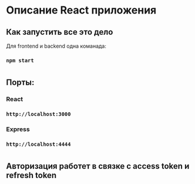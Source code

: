 # Описание React приложения

## Как запустить все это дело
Для frontend и backend одна команада:
### `npm start` 
#
## Порты:
### React
### `http://localhost:3000`
### Express
### `http://localhost:4444`
#

## Авторизация работет в связке с access token и refresh token
